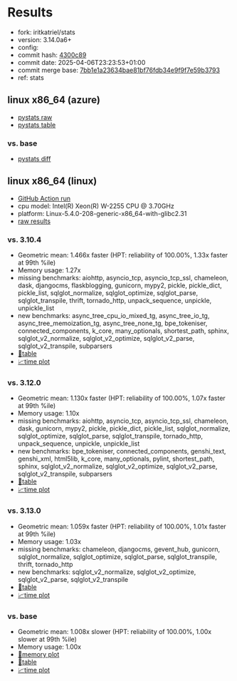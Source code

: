 # Results

- fork: iritkatriel/stats
- version: 3.14.0a6+
- config: 
- commit hash: [4300c89](https://github.com/iritkatriel/cpython/commit/4300c89)
- commit date: 2025-04-06T23:23:53+01:00
- commit merge base: [7bb1e1a23634bae81bf76fdb34e9f9f7e59b3793](https://github.com/python/cpython/commit/7bb1e1a23634bae81bf76fdb34e9f9f7e59b3793)
- ref: stats

## linux x86_64 (azure)

- [pystats raw](bm-20250406-azure-x86_64-iritkatriel-stats-3.14.0a6%2B-4300c89-pystats.json)
- [pystats table](bm-20250406-azure-x86_64-iritkatriel-stats-3.14.0a6%2B-4300c89-pystats.md)

### vs. base

- [pystats diff](bm-20250406-azure-x86_64-iritkatriel-stats-3.14.0a6%2B-4300c89-pystats-vs-base.md)

## linux x86_64 (linux)

- [GitHub Action run](https://github.com/faster-cpython/benchmarking/actions/runs/14297206278)
- cpu model: Intel(R) Xeon(R) W-2255 CPU @ 3.70GHz
- platform: Linux-5.4.0-208-generic-x86_64-with-glibc2.31
- [raw results](bm-20250406-linux-x86_64-iritkatriel-stats-3.14.0a6%2B-4300c89.json)

### vs. 3.10.4

- Geometric mean: 1.466x faster (HPT: reliability of 100.00%, 1.33x faster at 99th %ile)
- Memory usage: 1.27x
- missing benchmarks: aiohttp, asyncio_tcp, asyncio_tcp_ssl, chameleon, dask, djangocms, flaskblogging, gunicorn, mypy2, pickle, pickle_dict, pickle_list, sqlglot_normalize, sqlglot_optimize, sqlglot_parse, sqlglot_transpile, thrift, tornado_http, unpack_sequence, unpickle, unpickle_list
- new benchmarks: async_tree_cpu_io_mixed_tg, async_tree_io_tg, async_tree_memoization_tg, async_tree_none_tg, bpe_tokeniser, connected_components, k_core, many_optionals, shortest_path, sphinx, sqlglot_v2_normalize, sqlglot_v2_optimize, sqlglot_v2_parse, sqlglot_v2_transpile, subparsers
- [📄table](bm-20250406-linux-x86_64-iritkatriel-stats-3.14.0a6%2B-4300c89-vs-3.10.4.md)
- [📈time plot](bm-20250406-linux-x86_64-iritkatriel-stats-3.14.0a6%2B-4300c89-vs-3.10.4.svg)

### vs. 3.12.0

- Geometric mean: 1.130x faster (HPT: reliability of 100.00%, 1.07x faster at 99th %ile)
- Memory usage: 1.10x
- missing benchmarks: aiohttp, asyncio_tcp, asyncio_tcp_ssl, chameleon, dask, gunicorn, mypy2, pickle, pickle_dict, pickle_list, sqlglot_normalize, sqlglot_optimize, sqlglot_parse, sqlglot_transpile, tornado_http, unpack_sequence, unpickle, unpickle_list
- new benchmarks: bpe_tokeniser, connected_components, genshi_text, genshi_xml, html5lib, k_core, many_optionals, pylint, shortest_path, sphinx, sqlglot_v2_normalize, sqlglot_v2_optimize, sqlglot_v2_parse, sqlglot_v2_transpile, subparsers
- [📄table](bm-20250406-linux-x86_64-iritkatriel-stats-3.14.0a6%2B-4300c89-vs-3.12.0.md)
- [📈time plot](bm-20250406-linux-x86_64-iritkatriel-stats-3.14.0a6%2B-4300c89-vs-3.12.0.svg)

### vs. 3.13.0

- Geometric mean: 1.059x faster (HPT: reliability of 100.00%, 1.01x faster at 99th %ile)
- Memory usage: 1.03x
- missing benchmarks: chameleon, djangocms, gevent_hub, gunicorn, sqlglot_normalize, sqlglot_optimize, sqlglot_parse, sqlglot_transpile, thrift, tornado_http
- new benchmarks: sqlglot_v2_normalize, sqlglot_v2_optimize, sqlglot_v2_parse, sqlglot_v2_transpile
- [📄table](bm-20250406-linux-x86_64-iritkatriel-stats-3.14.0a6%2B-4300c89-vs-3.13.0.md)
- [📈time plot](bm-20250406-linux-x86_64-iritkatriel-stats-3.14.0a6%2B-4300c89-vs-3.13.0.svg)

### vs. base

- Geometric mean: 1.008x slower (HPT: reliability of 100.00%, 1.00x slower at 99th %ile)
- Memory usage: 1.00x
- [🧠memory plot](bm-20250406-linux-x86_64-iritkatriel-stats-3.14.0a6%2B-4300c89-vs-base-mem.svg)
- [📄table](bm-20250406-linux-x86_64-iritkatriel-stats-3.14.0a6%2B-4300c89-vs-base.md)
- [📈time plot](bm-20250406-linux-x86_64-iritkatriel-stats-3.14.0a6%2B-4300c89-vs-base.svg)

